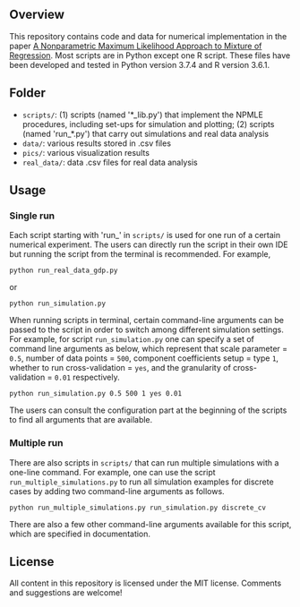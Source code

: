 ## Overview
This repository contains code and data for numerical implementation in the paper [A Nonparametric Maximum Likelihood Approach to Mixture of Regression](https://arxiv.org/abs/2108.09816). Most scripts are in Python except one R script. These files have been developed and tested in Python version 3.7.4 and R version 3.6.1.

## Folder
- `scripts/`: (1) scripts (named '\*\_lib.py') that implement the NPMLE procedures, including set-ups for simulation and plotting; (2) scripts (named 'run\_\*.py') that carry out simulations and real data analysis
- `data/`: various results stored in .csv files
- `pics/`: various visualization results
- `real_data/`: data .csv files for real data analysis

## Usage
### Single run
Each script starting with 'run_' in `scripts/` is used for one run of a certain numerical experiment. The users can directly run the script in their own IDE but running the script from the terminal is recommended. For example, 
```
python run_real_data_gdp.py
```
or
```
python run_simulation.py 
```
When running scripts in terminal, certain command-line arguments can be passed to the script in order to switch among different simulation settings. For example, for script `run_simulation.py` one can specify a set of command line arguments as below, which represent that scale parameter = `0.5`, number of data points = `500`, component coefficients setup = type `1`, whether to run cross-validation = `yes`, and the granularity of cross-validation = `0.01` respectively.
```
python run_simulation.py 0.5 500 1 yes 0.01
```

The users can consult the configuration part at the beginning of the scripts to find all arguments that are available.

### Multiple run
There are also scripts in `scripts/` that can run multiple simulations with a one-line command. For example, one can use the script `run_multiple_simulations.py` to run all simulation examples for discrete cases by adding two command-line arguments as follows.
```
python run_multiple_simulations.py run_simulation.py discrete_cv
```
There are also a few other command-line arguments available for this script, which are specified in documentation.

## License
All content in this repository is licensed under the MIT license. Comments and suggestions are welcome!
